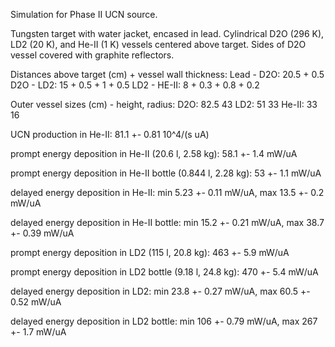 Simulation for Phase II UCN source.

Tungsten target with water jacket, encased in lead.
Cylindrical D2O (296 K), LD2 (20 K), and He-II (1 K) vessels centered above target.
Sides of D2O vessel covered with graphite reflectors.

Distances above target (cm) + vessel wall thickness:
Lead - D2O: 20.5 + 0.5
D2O - LD2: 15 + 0.5 + 1 + 0.5
LD2 - HE-II: 8 + 0.3 + 0.8 + 0.2

Outer vessel sizes (cm) - height, radius:
D2O: 82.5 43
LD2: 51 33
He-II: 33 16

UCN production in He-II:
81.1 +- 0.81 10^4/(s uA)

prompt energy deposition in He-II (20.6 l, 2.58 kg):
58.1 +- 1.4 mW/uA

prompt energy deposition in He-II bottle (0.844 l, 2.28 kg):
53 +- 1.1 mW/uA

delayed energy deposition in He-II:
min 5.23 +- 0.11 mW/uA, max 13.5 +- 0.2 mW/uA

delayed energy deposition in He-II bottle:
min 15.2 +- 0.21 mW/uA, max 38.7 +- 0.39 mW/uA

prompt energy deposition in LD2 (115 l, 20.8 kg):
463 +- 5.9 mW/uA

prompt energy deposition in LD2 bottle (9.18 l, 24.8 kg):
470 +- 5.4 mW/uA

delayed energy deposition in LD2:
min 23.8 +- 0.27 mW/uA, max 60.5 +- 0.52 mW/uA

delayed energy deposition in LD2 bottle:
min 106 +- 0.79 mW/uA, max 267 +- 1.7 mW/uA

